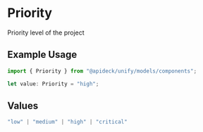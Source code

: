 # Priority

Priority level of the project

## Example Usage

```typescript
import { Priority } from "@apideck/unify/models/components";

let value: Priority = "high";
```

## Values

```typescript
"low" | "medium" | "high" | "critical"
```